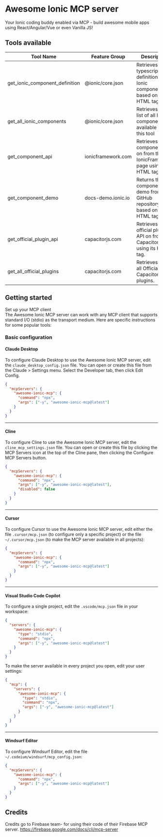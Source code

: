 # Awesome Ionic MCP server
Your Ionic coding buddy enabled via MCP - build awesome mobile apps using React/Angular/Vue or even Vanilla JS!


## Tools available
| Tool Name | Feature Group | Description |
| --------- | ------------- | ----------- |
| get_ionic_component_definition | @ionic/core.json | Retrieves the typescript definition of an Ionic component based on its HTML tag. |
| get_all_ionic_components | @ionic/core.json | Retrieves the list of all Ionic components available for this tool |
| get_component_api | ionicframework.com | Retrieves the component API on from the IonicFramework page using its HTML tag. |
| get_component_demo | docs-demo.ionic.io | Returns the component demo from the GitHub repository based on its HTML tag. |
| get_official_plugin_api | capacitorjs.com | Retrieves the official plugin API on from the Capacitor page using its HTML tag. |
| get_all_official_plugins | capacitorjs.com | Retrieves list of all Official Capacitor plugins. |

## Getting started
Set up your MCP client  
The Awesome Ionic MCP server can work with any MCP client that supports standard I/O (stdio) as the transport medium. Here are specific instructions for some popular tools:

### Basic configuration

#### Claude Desktop
To configure Claude Desktop to use the Awesome Ionic MCP server, edit the `claude_desktop_config.json` file. You can open or create this file from the Claude > Settings menu. Select the Developer tab, then click Edit Config.

```json
{
  "mcpServers": {
    "awesome-ionic-mcp": {
      "command": "npx",
      "args": ["-y", "awesome-ionic-mcp@latest"]
    }
  }
}
```

---

#### Cline

To configure Cline to use the Awesome Ionic MCP server, edit the `cline_mcp_settings.json` file. You can open or create this file by clicking the MCP Servers icon at the top of the Cline pane, then clicking the Configure MCP Servers button.

```json
{
  "mcpServers": {
    "awesome-ionic-mcp": {
      "command": "npx",
      "args": ["-y", "awesome-ionic-mcp@latest"],
      "disabled": false
    }
  }
}
```

---

#### Cursor

To configure Cursor to use the Awesome Ionic MCP server, edit either the file `.cursor/mcp.json` (to configure only a specific project) or the file `~/.cursor/mcp.json` (to make the MCP server available in all projects):

```json
{
  "mcpServers": {
    "awesome-ionic-mcp": {
      "command": "npx",
      "args": ["-y", "awesome-ionic-mcp@latest"]
    }
  }
}
```

---

#### Visual Studio Code Copilot

To configure a single project, edit the `.vscode/mcp.json` file in your workspace:

```json
{
  "servers": {
    "awesome-ionic-mcp": {
      "type": "stdio",
      "command": "npx",
      "args": ["-y", "awesome-ionic-mcp@latest"]
    }
  }
}
```

To make the server available in every project you open, edit your user settings:

```json
{
  "mcp": {
    "servers": {
      "awesome-ionic-mcp": {
        "type": "stdio",
        "command": "npx",
        "args": ["-y", "awesome-ionic-mcp@latest"]
      }
    }
  }
}
```

---

#### Windsurf Editor

To configure Windsurf Editor, edit the file `~/.codeium/windsurf/mcp_config.json`:

```json
{
  "mcpServers": {
    "awesome-ionic-mcp": {
      "command": "npx",
      "args": ["-y", "awesome-ionic-mcp@latest"]
    }
  }
}
```

## Credits
Credits go to Firebase team- for using their code of their Firebase MCP server.
https://firebase.google.com/docs/cli/mcp-server
